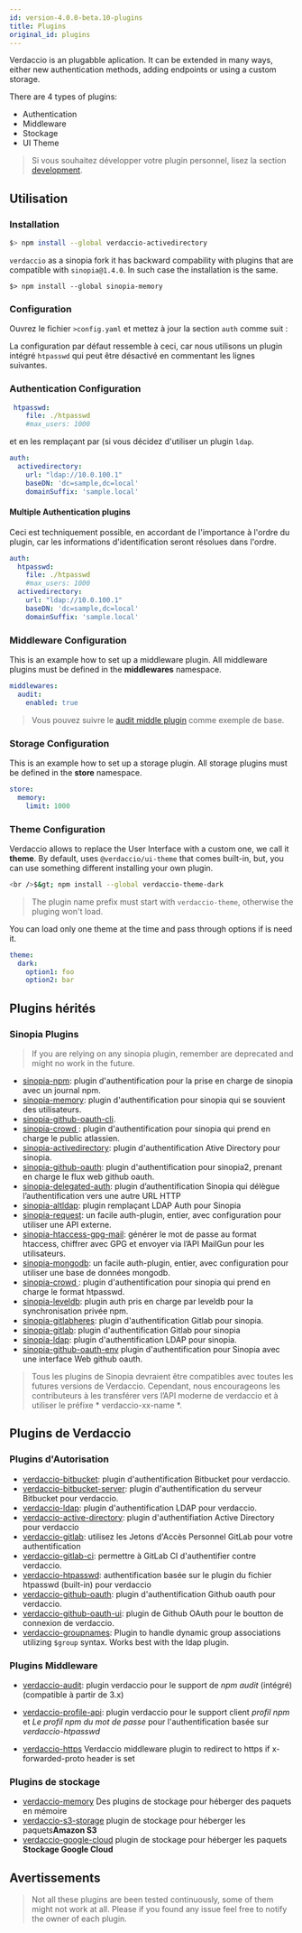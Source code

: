 ```yaml
---
id: version-4.0.0-beta.10-plugins
title: Plugins
original_id: plugins
---
```


Verdaccio is an plugabble aplication. It can be extended in many ways, either new authentication methods, adding endpoints or using a custom storage.

There are 4 types of plugins:

* Authentication
* Middleware
* Stockage
* UI Theme

> Si vous souhaitez développer votre plugin personnel, lisez la section [development](dev-plugins.md).

## Utilisation

### Installation

```bash
$> npm install --global verdaccio-activedirectory
```

`verdaccio` as a sinopia fork it has backward compability with plugins that are compatible with `sinopia@1.4.0`. In such case the installation is the same.

    $> npm install --global sinopia-memory
    

### Configuration

Ouvrez le fichier `>config.yaml` et mettez à jour la section `auth` comme suit :

La configuration par défaut ressemble à ceci, car nous utilisons un plugin intégré `htpasswd` qui peut être désactivé en commentant les lignes suivantes.

### Authentication Configuration

```yaml
 htpasswd:
    file: ./htpasswd
    #max_users: 1000
```

et en les remplaçant par (si vous décidez d'utiliser un plugin `ldap`.

```yaml
auth:
  activedirectory:
    url: "ldap://10.0.100.1"
    baseDN: 'dc=sample,dc=local'
    domainSuffix: 'sample.local'
```

#### Multiple Authentication plugins

Ceci est techniquement possible, en accordant de l'importance à l'ordre du plugin, car les informations d'identification seront résolues dans l'ordre.

```yaml
auth:
  htpasswd:
    file: ./htpasswd
    #max_users: 1000
  activedirectory:
    url: "ldap://10.0.100.1"
    baseDN: 'dc=sample,dc=local'
    domainSuffix: 'sample.local'
```

### Middleware Configuration

This is an example how to set up a middleware plugin. All middleware plugins must be defined in the **middlewares** namespace.

```yaml
middlewares:
  audit:
    enabled: true
```

> Vous pouvez suivre le [audit middle plugin](https://github.com/verdaccio/verdaccio-audit) comme exemple de base.

### Storage Configuration

This is an example how to set up a storage plugin. All storage plugins must be defined in the **store** namespace.

```yaml
store:
  memory:
    limit: 1000
```

### Theme Configuration

Verdaccio allows to replace the User Interface with a custom one, we call it **theme**. By default, uses `@verdaccio/ui-theme` that comes built-in, but, you can use something different installing your own plugin.

```bash
<br />$&gt; npm install --global verdaccio-theme-dark

```

> The plugin name prefix must start with `verdaccio-theme`, otherwise the pluging won't load.

You can load only one theme at the time and pass through options if is need it.

```yaml
theme:
  dark:
    option1: foo
    option2: bar
```

## Plugins hérités

### Sinopia Plugins

> If you are relying on any sinopia plugin, remember are deprecated and might no work in the future.

* [sinopia-npm](https://www.npmjs.com/package/sinopia-npm): plugin d'authentification pour la prise en charge de sinopia avec un journal npm.
* [sinopia-memory](https://www.npmjs.com/package/sinopia-memory): plugin d'authentification pour sinopia qui se souvient des utilisateurs.
* [sinopia-github-oauth-cli](https://www.npmjs.com/package/sinopia-github-oauth-cli).
* [ sinopia-crowd ](https://www.npmjs.com/package/sinopia-crowd): plugin d'authentification pour sinopia qui prend en charge le public atlassien.
* [sinopia-activedirectory](https://www.npmjs.com/package/sinopia-activedirectory): plugin d'authentification Ative Directory pour sinopia.
* [sinopia-github-oauth](https://www.npmjs.com/package/sinopia-github-oauth): plugin d'authentification pour sinopia2, prenant en charge le flux web github oauth.
* [sinopia-delegated-auth](https://www.npmjs.com/package/sinopia-delegated-auth): plugin d’authentification Sinopia qui délègue l’authentification vers une autre URL HTTP
* [sinopia-altldap](https://www.npmjs.com/package/sinopia-altldap): plugin remplaçant LDAP Auth pour Sinopia
* [sinopia-request](https://www.npmjs.com/package/sinopia-request): un facile auth-plugin, entier, avec configuration pour utiliser une API externe.
* [sinopia-htaccess-gpg-mail](https://www.npmjs.com/package/sinopia-htaccess-gpg-email): générer le mot de passe au format htaccess, chiffrer avec GPG et envoyer via l’API MailGun pour les utilisateurs.
* [sinopia-mongodb](https://www.npmjs.com/package/sinopia-mongodb): un facile auth-plugin, entier, avec configuration pour utiliser une base de données mongodb.
* [ sinopia-crowd ](https://www.npmjs.com/package/sinopia-htpasswd): plugin d'authentification pour sinopia qui prend en charge le format htpasswd.
* [sinopia-leveldb](https://www.npmjs.com/package/sinopia-leveldb): plugin auth pris en charge par leveldb pour la synchronisation privée npm.
* [sinopia-gitlabheres](https://www.npmjs.com/package/sinopia-gitlabheres): plugin d'authentification Gitlab pour sinopia.
* [sinopia-gitlab](https://www.npmjs.com/package/sinopia-gitlab): plugin d'authentification Gitlab pour sinopia
* [sinopia-ldap](https://www.npmjs.com/package/sinopia-ldap): plugin d'authentification LDAP pour sinopia.
* [sinopia-github-oauth-env](https://www.npmjs.com/package/sinopia-github-oauth-env) plugin d'authentification pour Sinopia avec une interface Web github oauth.

> Tous les plugins de Sinopia devraient être compatibles avec toutes les futures versions de Verdaccio. Cependant, nous encourageons les contributeurs à les transférer vers l’API moderne de verdaccio et à utiliser le préfixe * verdaccio-xx-name *.

## Plugins de Verdaccio

### Plugins d'Autorisation

* [verdaccio-bitbucket](https://github.com/idangozlan/verdaccio-bitbucket): plugin d'authentification Bitbucket pour verdaccio.
* [verdaccio-bitbucket-server](https://github.com/oeph/verdaccio-bitbucket-server): plugin d'authentification du serveur Bitbucket pour verdaccio.
* [verdaccio-ldap](https://www.npmjs.com/package/verdaccio-ldap): plugin d'authentification LDAP pour verdaccio.
* [verdaccio-active-directory](https://github.com/nowhammies/verdaccio-activedirectory): plugin d'authentifiation Active Directory pour verdaccio
* [verdaccio-gitlab](https://github.com/bufferoverflow/verdaccio-gitlab): utilisez les Jetons d'Accès Personnel GitLab pour votre authentification
* [verdaccio-gitlab-ci](https://github.com/lab360-ch/verdaccio-gitlab-ci): permettre à GitLab CI d'authentifier contre verdaccio.
* [verdaccio-htpasswd](https://github.com/verdaccio/verdaccio-htpasswd): authentification basée sur le plugin du fichier htpasswd (built-in) pour verdaccio
* [verdaccio-github-oauth](https://github.com/aroundus-inc/verdaccio-github-oauth): plugin d'authentification Github oauth pour verdaccio.
* [verdaccio-github-oauth-ui](https://github.com/n4bb12/verdaccio-github-oauth-ui): plugin de Github OAuth pour le boutton de connexion de verdaccio.
* [verdaccio-groupnames](https://github.com/deinstapel/verdaccio-groupnames): Plugin to handle dynamic group associations utilizing `$group` syntax. Works best with the ldap plugin.

### Plugins Middleware

* [verdaccio-audit](https://github.com/verdaccio/verdaccio-audit): plugin verdaccio pour le support de *npm audit* (intégré) (compatible à partir de 3.x)

* [verdaccio-profile-api](https://github.com/ahoracek/verdaccio-profile-api): plugin verdaccio pour le support client *profil npm* et *Le profil npm du mot de passe* pour l'authentification basée sur *verdaccio-htpasswd*

* [verdaccio-https](https://github.com/honzahommer/verdaccio-https) Verdaccio middleware plugin to redirect to https if x-forwarded-proto header is set

### Plugins de stockage

* [verdaccio-memory](https://github.com/verdaccio/verdaccio-memory) Des plugins de stockage pour héberger des paquets en mémoire
* [verdaccio-s3-storage](https://github.com/remitly/verdaccio-s3-storage) plugin de stockage pour héberger les paquets**Amazon S3**
* [verdaccio-google-cloud](https://github.com/verdaccio/verdaccio-google-cloud) plugin de stockage pour héberger les paquets **Stockage Google Cloud**

## Avertissements

> Not all these plugins are been tested continuously, some of them might not work at all. Please if you found any issue feel free to notify the owner of each plugin.